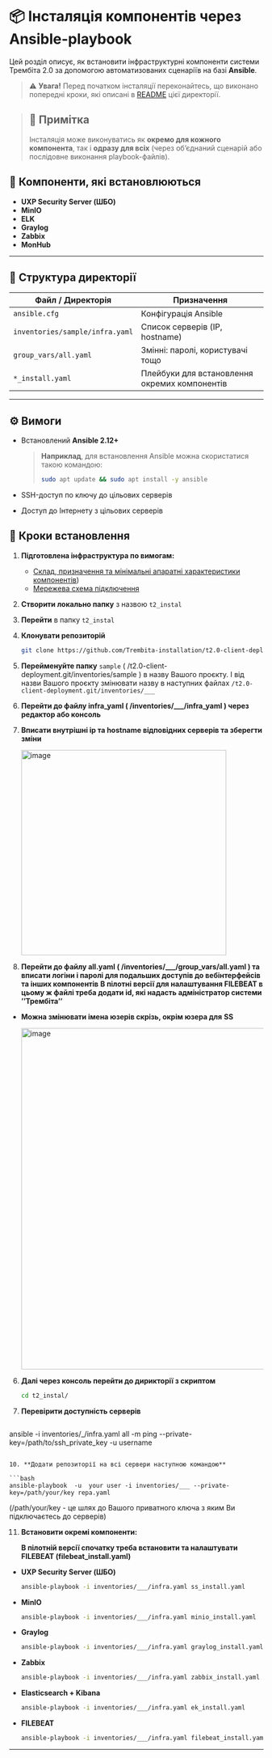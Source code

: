 # 📦 Інсталяція компонентів через Ansible-playbook

Цей розділ описує, як встановити інфраструктурні компоненти системи Трембіта 2.0 за допомогою автоматизованих сценаріїв на базі **Ansible**.

> ⚠️ **Увага!** Перед початком інсталяції переконайтесь, що виконано попередні кроки, які описані в [README](README.md) цієї директорії.

> ## 📌 Примітка
>Інсталяція може виконуватись як **окремо для кожного компонента**, так і **одразу для всіх** (через об’єднаний сценарій або послідовне виконання playbook-файлів).

## 🔧 Компоненти, які встановлюються

- **UXP Security Server (ШБО)**
- **MinIO**
- **ELK**
- **Graylog**
- **Zabbix**
- **MonHub**

---

## 📁 Структура директорії

| Файл / Директорія                         | Призначення                                      |
|-------------------------------------------|--------------------------------------------------|
| `ansible.cfg`                             | Конфігурація Ansible                             |
| `inventories/sample/infra.yaml`           | Список серверів (IP, hostname)                   |
| `group_vars/all.yaml`                     | Змінні: паролі, користувачі тощо                 |
| `*_install.yaml`                          | Плейбуки для встановлення окремих компонентів    |

--- 

## ⚙️ Вимоги

- Встановлений **Ansible 2.12+**
  > **Наприклад**, для встановлення Ansible можна скористатися такою командою:  
  >```bash
  >sudo apt update && sudo apt install -y ansible
  >```
  
- SSH-доступ по ключу до цільових серверів
- Доступ до Інтернету з цільових серверів

## 🚀 Кроки встановлення

1. **Підготовлена інфраструктура по вимогам:**
    - [Склад, призначення та мінімальні апаратні характеристики компонентів](../manual-installation/01-env-components.md))
    - [Мережева схема підключення](../manual-installation/02-network-diagram.md)


2. **Створити локально папку** з назвою `t2_instal`

3. **Перейти** в папку `t2_instal`

4. **Клонувати репозиторій**  

   ```bash
   git clone https://github.com/Trembita-installation/t2.0-client-deployment.git .
   ```
5. **Перейменуйте папку** `sample` ( /t2.0-client-deployment.git/inventories/sample ) в назву Вашого проєкту. І від назви Вашого проєкту змінювати назву в наступних файлах `/t2.0-client-deployment.git/inventories/___`

6. **Перейти до файлу infra_yaml ( /inventories/___/infra_yaml ) через редактор або консоль**

7. **Вписати внутрішні ip та hostname відповідних серверів та зберегти зміни**

   <img width="406" alt="image" src="https://github.com/user-attachments/assets/2acc046a-db76-4f17-8186-afe6eb43acfe" />

8. **Перейти до файлу all.yaml ( /inventories/___/group_vars/all.yaml ) та вписати логіни і паролі для подальших доступів до вебінтерфейсів та інших компонентів**
   **В пілотні версії для налаштування FILEBEAT в цьому ж файлі треба додати id, які надасть адміністратор системи ʼʼТрембітаʼʼ**

* **Можна змінювати імена юзерів скрізь, окрім юзера для** **SS**
  
  <img width="675" alt="image" src="https://github.com/user-attachments/assets/6d453482-5acc-4d6d-a404-e451c3eb05e2" />

6. **Далі через консоль перейти до дирикторії з скриптом**

   ```bash
   cd t2_instal/
   ```

8. **Перевірити доступність серверів**

   ```bash
  ansible -i inventories/_/infra.yaml all -m ping --private-key=/path/to/ssh_private_key -u username

   ```
   
10. **Додати репозиторії на всі сервери наступною командою**
   
   ```bash
   ansible-playbook  -u  your user -i inventories/___ --private-key=/path/your/key repa.yaml
   ```
(/path/your/key - це шлях до Вашого приватного ключа з яким Ви підключаєтесь до серверів)

11. **Встановити окремі компоненти:**

    **В пілотній версії спочатку треба встановити та налаштувати FILEBEAT (filebeat_install.yaml)**

  - **UXP Security Server (ШБО)**

      ```bash
     ansible-playbook -i inventories/___/infra.yaml ss_install.yaml
     ```

   - **MinIO**

     ```bash
     ansible-playbook -i inventories/___/infra.yaml minio_install.yaml
     ```

   - **Graylog**
    
     ```bash
     ansible-playbook -i inventories/___/infra.yaml graylog_install.yaml
     ```

   - **Zabbix**

     ```bash
     ansible-playbook -i inventories/___/infra.yaml zabbix_install.yaml
     ```

  - **Elasticsearch + Kibana**

     ```bash
     ansible-playbook -i inventories/___/infra.yaml ek_install.yaml
     ```

   - **FILEBEAT**
     ```bash
     ansible-playbook -i inventories/___/infra.yaml filebeat_install.yaml
     ```
     
---



